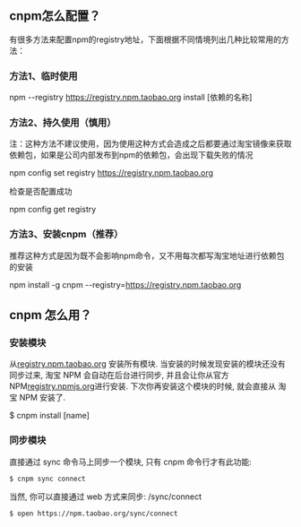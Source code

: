 ## cnpm怎么配置？
有很多方法来配置npm的registry地址，下面根据不同情境列出几种比较常用的方法：

###  方法1、临时使用
npm --registry https://registry.npm.taobao.org install [依赖的名称]

###  方法2、持久使用（慎用）
注：这种方法不建议使用，因为使用这种方式会造成之后都要通过淘宝镜像来获取依赖包，如果是公司内部发布到npm的依赖包，会出现下载失败的情况

npm config set registry https://registry.npm.taobao.org

检查是否配置成功

npm config get registry

###  方法3、安装cnpm（推荐）
推荐这种方式是因为既不会影响npm命令，又不用每次都写淘宝地址进行依赖包的安装

npm install -g cnpm --registry=https://registry.npm.taobao.org

## cnpm 怎么用？
###  安装模块
从[registry.npm.taobao.org](https://registry.npm.taobao.org/) 安装所有模块. 当安装的时候发现安装的模块还没有同步过来, 淘宝 NPM 会自动在后台进行同步, 并且会让你从官方 NPM[registry.npmjs.org](https://registry.npmjs.org/)进行安装. 下次你再安装这个模块的时候, 就会直接从 淘宝 NPM 安装了.

$ cnpm install [name]

### 同步模块
直接通过 sync 命令马上同步一个模块, 只有 cnpm 命令行才有此功能:

    $ cnpm sync connect
当然, 你可以直接通过 web 方式来同步: /sync/connect

    $ open https://npm.taobao.org/sync/connect